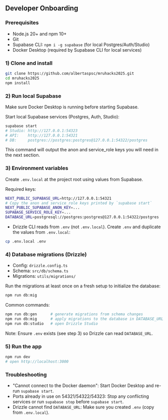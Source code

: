 ## Developer Onboarding

### Prerequisites

- Node.js 20+ and npm 10+
- Git
- Supabase CLI: `npm i -g supabase` (for local Postgres/Auth/Studio)
- Docker Desktop (required by Supabase CLI for local services)

### 1) Clone and install

```bash
git clone https://github.com/albertaspsc/mruhacks2025.git
cd mruhacks2025
npm install
```

### 2) Run local Supabase

Make sure Docker Desktop is running before starting Supabase.

Start local Supabase services (Postgres, Auth, Studio):

```bash
supabase start
# Studio: http://127.0.0.1:54323
# API:    http://127.0.0.1:54321
# DB:     postgres://postgres:postgres@127.0.0.1:54322/postgres
```

This command will output the anon and service_role keys you will need in the next section.

### 3) Environment variables

Create `.env.local` at the project root using values from Supabase.

Required keys:

```bash
NEXT_PUBLIC_SUPABASE_URL=http://127.0.0.1:54321
# Copy the anon and service_role keys printed by `supabase start`
NEXT_PUBLIC_SUPABASE_ANON_KEY=...
SUPABASE_SERVICE_ROLE_KEY=...
DATABASE_URL=postgresql://postgres:postgres@127.0.0.1:54322/postgres
```

- Drizzle CLI reads from `.env` (not `.env.local`). Create `.env` and duplicate the values from `.env.local`:

```bash
cp .env.local .env
```

### 4) Database migrations (Drizzle)

- Config: `drizzle.config.ts`
- Schema: `src/db/schema.ts`
- Migrations: `utils/migrations/`

Run the migrations at least once on a fresh setup to initialize the database:

```bash
npm run db:mig
```

Common commands:

```bash
npm run db:gen      # generate migrations from schema changes
npm run db:mig      # apply migrations to the database in DATABASE_URL
npm run db:studio   # open Drizzle Studio
```

Note: Ensure `.env` exists (see step 3) so Drizzle can read `DATABASE_URL`.

### 5) Run the app

```bash
npm run dev
# open http://localhost:3000
```

### Troubleshooting

- "Cannot connect to the Docker daemon": Start Docker Desktop and re-run `supabase start`.
- Ports already in use on 54321/54322/54323: Stop any conflicting services or run `supabase stop` before `supabase start`.
- Drizzle cannot find `DATABASE_URL`: Make sure you created `.env` (copy from `.env.local`).
